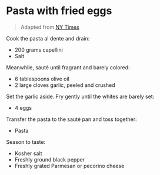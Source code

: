 Pasta with fried eggs
=====================

> Adapted from [NY Times](https://cooking.nytimes.com/recipes/8357-spaghetti-with-fried-eggs)

Cook the pasta al dente and drain:

- 200 grams capellini
- Salt

Meanwhile, sauté until fragrant and barely colored:

- 6 tablespoons olive oil
- 2 large cloves garlic, peeled and crushed

Set the garlic aside. Fry gently until the whites are barely set:

- 4 eggs

Transfer the pasta to the sauté pan and toss together:

- Pasta

Season to taste:

- Kosher salt
- Freshly ground black pepper
- Freshly grated Parmesan or pecorino cheese
